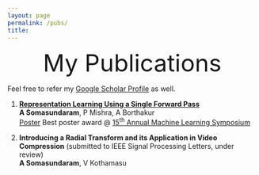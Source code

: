 ```yaml
---
layout: page
permalink: /pubs/
title:
---
```


<center>
        <font size="7">My Publications</font>
    </center>

Feel free to refer my [Google Scholar Profile](https://scholar.google.com/citations?user=wvh68FUAAAAJ&hl=en) as well.

1. [**Representation Learning Using a Single Forward Pass**](https://arxiv.org/abs/2402.09769) <br />
   **A Somasundaram**, P Mishra, A Borthakur <br />
   [Poster](https://drive.google.com/file/d/1MGvw7TpTwyrQAKBt2wryS2ekToxdcQx5/view) Best poster award @ [15<sup>th</sup> Annual Machine Learning Symposium](https://events.nyas.org/event/23384180-ad97-4cad-baee-adae8e260c89/summary)
   

3. **Introducing a Radial Transform and its Application in Video Compression** (submitted to IEEE Signal Processing Letters, under review) <br />
   **A Somasundaram**, V Kothamasu

